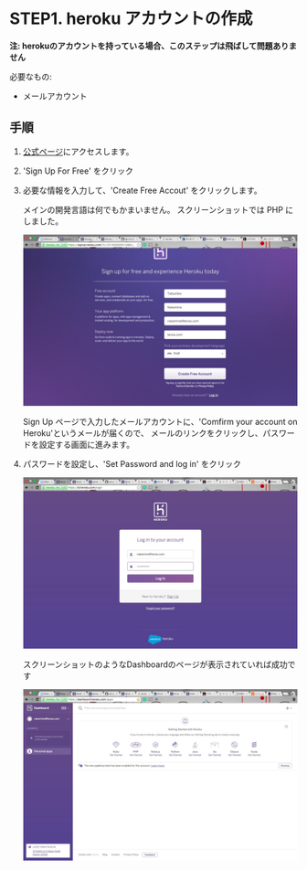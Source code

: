 # STEP1. heroku アカウントの作成

**注: herokuのアカウントを持っている場合、このステップは飛ばして問題ありません**  

必要なもの:

* メールアカウント

## 手順

1. [公式ページ](https://www.heroku.com/)にアクセスします。
2. 'Sign Up For Free' をクリック
3. 必要な情報を入力して、'Create Free Accout' をクリックします。

    メインの開発言語は何でもかまいません。
    スクリーンショットでは PHP にしました。

    ![1](images/step1/1.jpg)

    Sign Up ページで入力したメールアカウントに、'Comfirm your account on Heroku'というメールが届くので、
    メールのリンクをクリックし、パスワードを設定する画面に進みます。

4. パスワードを設定し、'Set Password and log in' をクリック

    ![2](images/step1/2.jpg)

    スクリーンショットのようなDashboardのページが表示されていれば成功です

	![3](images/step1/3.jpg)
